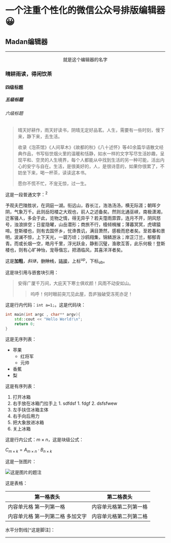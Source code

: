 # 一个注重个性化的微信公众号排版编辑器😀

## Madan编辑器

---

<center>就是这个编辑器的名字</center>

### 晴耕雨读，得闲饮茶

#### 四级标题

##### 五级标题

###### 六级标题

> 晴天好耕作，雨天好读书，阴晴无定好品茗。人生，需要有一些时刻，慢下来，静下来，去生活。
>
> 收录《泡茶馆》《人间草木》《故都的秋》《八十述怀》等40余篇华语散文经典作品，书写俗世烟火里的温暖和恬静，如水一样的文字写尽生活妙趣，呈现平和、空灵的人生境界，每个人都能从中找到生活的另一种可能，活出内心的安宁与自在。生活，是很美好的，人，是很诗意的，如果你很累了，不妨坐下来，喝一杯茶，读读这本书。
>
> 愿你不慌不忙，不宠无惊，过一生。

这是一段普通文字：<sup>2</sup>

予观夫巴陵胜状，在洞庭一湖。衔远山，吞长江，浩浩汤汤，横无际涯；朝晖夕阴，气象万千。此则岳阳楼之大观也，前人之述备矣。然则北通巫峡，南极潇湘，迁客骚人，多会于此，览物之情，得无异乎？若夫霪雨霏霏，连月不开，阴风怒号，浊浪排空；日星隐曜，山岳潜形；商旅不行，樯倾楫摧；薄暮冥冥，虎啸猿啼。登斯楼也，则有去国怀乡，忧谗畏讥，满目萧然，感极而悲者矣。至若春和景明，波澜不惊，上下天光，一碧万顷；沙鸥翔集，锦鳞游泳；岸芷汀兰，郁郁青青。而或长烟一空，皓月千里，浮光跃金，静影沉璧，渔歌互答，此乐何极！登斯楼也，则有心旷神怡，宠辱偕忘，把酒临风，其喜洋洋者矣。

这是**加粗**，*斜体*，~~删除线~~，[链接](https://blog.imalan.cn)，上标<sup>up</sup>，下标<sub>ub</sub>。

这是块引用与嵌套块引用：

> 安得广厦千万间，大庇天下寒士俱欢颜！风雨不动安如山。
> > 呜呼！何时眼前突兀见此屋，吾庐独破受冻死亦足！

这是行内代码：`int a=1;`。这是代码块：

```c++
int main(int argc , char** argv){
    std::cout << "Hello World!\n";
    return 0;
}
```

这是无序列表：

* 苹果
  * 红将军
  * 元帅
* 香蕉
* 梨

这是有序列表：

1. 打开冰箱
  1. 右手放在冰箱门拉手上
    1. sdfdsf
    1. fdgf
    2. dsfsfwew
  2. 左手扶住冰箱主体
  3. 右手向后用力
2. 把大象放进冰箱
3. 关上冰箱

这是行内公式：$m\times n$，这是块级公式：

$C_{m\times k}=A_{m\times n}\cdot B_{n\times k}$

这是一张图片：

![这是图片的题注](https://picsum.photos/640
)

这是表格：

第一格表头 | 第二格表头
--------- | -------------
内容单元格 第一列第一格 | 内容单元格第二列第一格
内容单元格 第一列第二格 多加文字 | 内容单元格第二列第二格

水平分割线[^这是脚注]：

------

